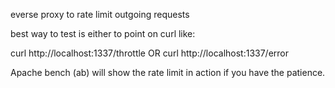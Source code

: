 everse proxy to rate limit outgoing requests

best way to test is either to point on curl like: 

curl http://localhost:1337/throttle OR  curl http://localhost:1337/error

Apache bench (ab) will show the rate limit in action if you have the patience. 
